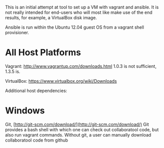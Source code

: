 This is an initial attempt at tool to set up a VM with vagrant and ansible. It
is not really intended for end-users who will most like make use of the end
results, for example, a VirtualBox disk image.

Ansible is run within the Ubuntu 12.04 guest OS from a vagrant shell
provisioner.

All Host Platforms
==================
Vagrant: http://www.vagrantup.com/downloads.html
1.0.3 is not sufficient, 1.3.5 is.

VirtualBox: https://www.virtualbox.org/wiki/Downloads

Additional host dependencies:

Windows
=======
Git, [http://git-scm.com/download/](http://git-scm.com/download/)
Git provides a bash shell with which one can check out collaboratool code,
but also run vagrant commands. Without git, a user can manually download collaboratool code from github
